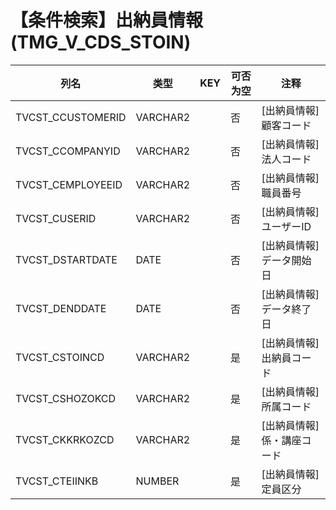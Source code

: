 # 【条件検索】出納員情報(TMG_V_CDS_STOIN)
| 列名   | 类型   | KEY  | 可否为空 | 注释   |
| ---- | ---- | ---- | ---- | ---- |
|TVCST_CCUSTOMERID|VARCHAR2||否|[出納員情報]顧客コード|
|TVCST_CCOMPANYID|VARCHAR2||否|[出納員情報]法人コード|
|TVCST_CEMPLOYEEID|VARCHAR2||否|[出納員情報]職員番号|
|TVCST_CUSERID|VARCHAR2||否|[出納員情報]ユーザーID|
|TVCST_DSTARTDATE|DATE||否|[出納員情報]データ開始日|
|TVCST_DENDDATE|DATE||否|[出納員情報]データ終了日|
|TVCST_CSTOINCD|VARCHAR2||是|[出納員情報]出納員コード|
|TVCST_CSHOZOKCD|VARCHAR2||是|[出納員情報]所属コード|
|TVCST_CKKRKOZCD|VARCHAR2||是|[出納員情報]係・講座コード|
|TVCST_CTEIINKB|NUMBER||是|[出納員情報]定員区分|
